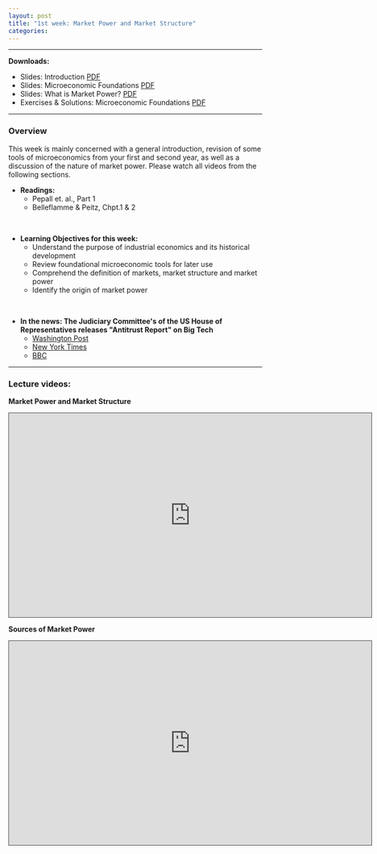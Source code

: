 ```yaml
---
layout: post
title: "1st week: Market Power and Market Structure"
categories: 
---
```



---
**Downloads:** 

- Slides: Introduction [PDF](https://drive.google.com/file/d/1RvYu0ra1g1AdbY-7JU7b7aySffiJI043/view?usp=sharing)
- Slides: Microeconomic Foundations [PDF](https://drive.google.com/file/d/1oXqYbEXJPjAA9bTtMCHroRIZ_6WcQ-7T/view?usp=sharing)
- Slides: What is Market Power? [PDF](https://drive.google.com/file/d/1nzcTWumzy6lSqPJqbMiiiixCQCpjWdl9/view?usp=sharing)
- Exercises & Solutions: Microeconomic Foundations [PDF](https://drive.google.com/file/d/1teYrPqMMTB_fvxWQr_9j_E2DR9QAEB8P/view?usp=sharing)

---

### Overview

This week is mainly concerned with a general introduction, revision of some tools of microeconomics from your first and second year, as well as a discussion of the nature of market power. Please watch all videos from the following sections.
  
  
- **Readings:**
  - Pepall et. al., Part 1
  - Belleflamme & Peitz, Chpt.1 & 2

<br>

- **Learning Objectives for this week:**
  - Understand the purpose of industrial economics and its historical development
  - Review foundational microeconomic tools for later use
  - Comprehend the definition of markets, market structure and market power
  - Identify the origin of market power

<br>

- **In the news: The Judiciary Committee&#39;s of the US House of Representatives releases &quot;Antitrust Report&quot; on Big Tech**
  - [Washington Post](https://www.washingtonpost.com/outlook/2020/10/08/congress-big-tech-anti-trust/)
  - [New York Times](https://www.nytimes.com/2020/10/07/technology/congress-big-tech.html)
  - [BBC](https://www.bbc.co.uk/news/technology-54444633)


--- 
### Lecture videos: 


**Market Power and Market Structure**
<p><iframe width="720" height="405" style="border: 1px solid #464646;" src="https://york.cloud.panopto.eu/Panopto/Pages/Embed.aspx?id=132ad74f-935b-4f09-bb53-ac4a0113aef4&amp;autoplay=false&amp;offerviewer=false&amp;showtitle=false&amp;showbrand=false&amp;start=0&amp;interactivity=all" allowfullscreen="allowfullscreen" allow="autoplay"></iframe></p>

**Sources of Market Power**

<p><iframe width="720" height="405" style="border: 1px solid #464646;" src="https://york.cloud.panopto.eu/Panopto/Pages/Embed.aspx?id=8611f02a-9798-4a7a-a0ba-ac4a01181869&amp;autoplay=false&amp;offerviewer=false&amp;showtitle=false&amp;showbrand=false&amp;start=0&amp;interactivity=all" allowfullscreen="allowfullscreen" allow="autoplay"></iframe></p>